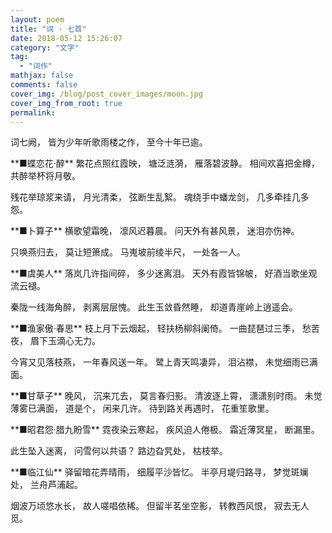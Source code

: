 ```yaml
---
layout: poem
title: "词 · 七首"
date: 2018-05-12 15:26:07
category: "文字"
tag:
  - "词作"
mathjax: false
comments: false
cover_img: /blog/post_cover_images/moon.jpg
cover_img_from_root: true
permalink:
---
```


<p>
词七阙，
皆为少年听歌雨楼之作，
至今十年已逾。

<p><p><p><p>
**■蝶恋花·醉**
繁花点照红霞映，
塘泛涟漪，
雁落碧波静。
相间欢喜把金樽，
共醉举杯将月敬。

<p>
残花举琼浆来请，
月光清柔，
弦断生乱絮。
魂绕手中蟠龙剑，
几多牵挂几多怨。


<p><p><p><p>
**■卜算子**
横歌望霜晚，
凛风迟暮晨。
问天外有甚风景，
迷泪亦伤神。

<p>
只唤燕归去，
莫让短箫成。
马嵬坡前绫半尺，
一处各一人。


<p><p><p><p>
**■虞美人**
落岚几许指间碎，
多少迷离泪。
天外有霞皆锦帔，
好酒当歌坐观流云褪。

<p>
秦陇一线海角醉，
剥离层层愧。
此生玉敛昏然睡，
却道青崖岭上逍遥会。


<p><p><p><p>
**■渔家傲·春思**
枝上月下云烟起，
轻扶杨柳斜阑倚。
一曲琵琶过三季，
愁苦夜，
眉下玉滴心无力。

<p>
今宵又见落枝燕，
一年春风送一年。
鹭上青天鸣凄异，
泪沾襟，
未觉细雨已满面。


<p><p><p><p>
**■甘草子**
晚风，
沉来兀去，
莫言春归影。
清波逐上霄，
潇潇别时雨。
未觉薄雾已满面，
道是个，
闲来几许。
待到路关再遇时，
花重笙歌里。

<p><p><p><p>
**■昭君怨·腊九盼雪**
霓夜染云寒起，
疾风迫人倦极。
霜近薄冥星，
断漏里。

<p>
此生坠入迷离，
问雪何以共语？
路边旮旯处，
枯枝举。

<p><p><p><p>
**■临江仙**
驿留暗花弄晴雨，
细履平沙皆忆。
半亭月堤归路寻，
梦觉斑斓处，
兰舟芦浦起。

<p>
烟波万顷悠水长，
故人嗟唱依稀。
但留半茗坐空影，
转教西风恨，
寂去无人觅。
